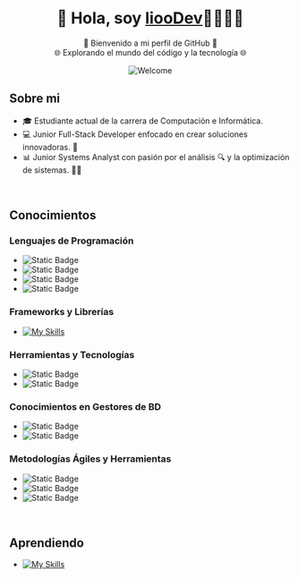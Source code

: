 <div align="center">
  <h1 align="center">🌟 Hola, soy <a href="">liooDev</a>👨🏻‍💻🌟</h1>
  <p align="center">
    🚀 Bienvenido a mi perfil de GitHub 🚀<br>
    🌐 Explorando el mundo del código y la tecnología 🌐
  </p>
  <img src="https://github.com/user-attachments/assets/cb01d339-dee4-4072-8bdb-9d4c9656cb3e" alt="Welcome"/>
</div>

## Sobre mi
- 🎓 Estudiante actual de la carrera de Computación e Informática.
- 💻 Junior Full-Stack Developer enfocado en crear soluciones innovadoras. 🚀
- 📊 Junior Systems Analyst con pasión por el análisis 🔍 y la optimización de sistemas. 🔧✨

<br>

## Conocimientos
### Lenguajes de Programación
- ![Static Badge](https://img.shields.io/badge/%E2%99%A8%EF%B8%8FJava-007396)
- ![Static Badge](https://img.shields.io/badge/%F0%9F%8C%80%20TypeScript%20-3178C6)
- ![Static Badge](https://img.shields.io/badge/%E2%9A%A1JavaScript-F7DF1E)
- ![Static Badge](https://img.shields.io/badge/%F0%9F%8C%90%20HTML%20%26%20CSS%20-E34F26)

### Frameworks y Librerías
- [![My Skills](https://skillicons.dev/icons?i=spring,angular,bootstrap,dotnet)](https://skillicons.dev)


### Herramientas y Tecnologías
- ![Static Badge](https://img.shields.io/badge/-JasperSoft-0078D4?style=flat&logo=jaspersoft&logoColor=white)
- ![Static Badge](https://img.shields.io/badge/-Insomnia-58BDF0?style=flat&logo=insomnia&logoColor=white)

### Conocimientos en Gestores de BD
- ![Static Badge](https://img.shields.io/badge/-MySQL-F29111?style=flat&logo=mysql&logoColor=white)
- ![Static Badge](https://img.shields.io/badge/-SQL%20Server-CC2927?style=flat&logo=microsoft-sql-server&logoColor=white)

### Metodologías Ágiles y Herramientas
- ![Static Badge](https://img.shields.io/badge/-AUP%20(Agile%20Unified%20Process)-007396?style=flat&logo=agile&logoColor=white)
- ![Static Badge](https://img.shields.io/badge/-UML%20(Tools)-6DB33F?style=flat&logo=uml&logoColor=white)
- ![Static Badge](https://img.shields.io/badge/-IBM%20Engineering%20Systems%20Design%20Rhapsody-FF6F00?style=flat&logo=ibm&logoColor=white)

<br>

## Aprendiendo
- [![My Skills](https://skillicons.dev/icons?i=aws,python)](https://skillicons.dev)


